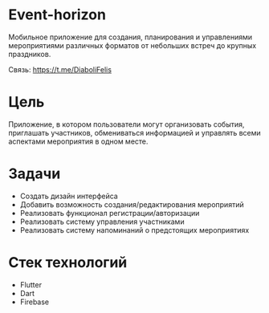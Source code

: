 # Event-horizon
Мобильное приложение для создания, планирования и управлениями мероприятиями различных форматов от небольших встреч до крупных праздников.

Связь: https://t.me/DiaboliFelis

# Цель
Приложение, в котором пользователи могут организовать события, приглашать участников, обмениваться информацией и управлять всеми аспектами мероприятия в одном месте.

# Задачи
+ Создать дизайн интерфейса
+ Добавить возможность создания/редактирования мероприятий
+ Реализовать функционал регистрации/авторизации
+ Реализовать систему управления участниками
+ Реализовать систему напоминаний о предстоящих мероприятиях

# Стек технологий
+ Flutter
+ Dart
+ Firebase
